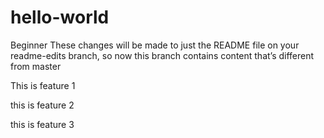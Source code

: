 # hello-world
Beginner
These changes will be made to just the README file on your readme-edits branch, so now this branch contains content that’s different from master

This is feature 1

this is feature 2

this is feature 3
